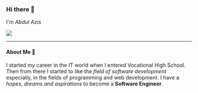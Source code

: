 ### Hi there :wave:

I'm *Abdul Azis*

![](https://img.shields.io/badge/A_Student-Software_Engineering-blue)

---
#### About Me :blue_book:

I started my career in the IT world when I entered Vocational High School. Then from there I started to like *the field of software development*
especially, in the fields of programming and web development. I have a *hopes, dreams and aspirations* to become a **Software Engineer**.
